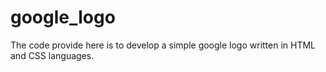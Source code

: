 # google_logo

The code provide here is to develop a simple google logo written in HTML and CSS languages.
